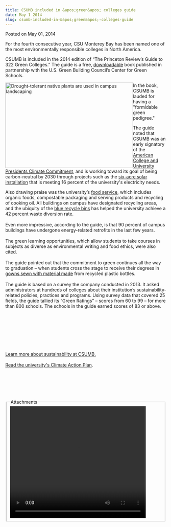 ```yaml
---
title: CSUMB included in &apos;green&apos; colleges guide
date: May 1 2014
slug: csumb-included-in-&apos;green&apos;-colleges-guide
---
```





<span class="date">Posted on May 01, 2014    </span>
<p>For the fourth consecutive year, CSU Monterey Bay has been named
one of the most environmentally responsible colleges in North
America.</p>
<p>CSUMB is included in the 2014 edition of &#x201C;The Princeton Review&#x2019;s
Guide to 322 Green Colleges.&#x201D; The guide is a free, <a href="http://www.princetonreview.com/green-guide.aspx" rel="nofollow">downloadable</a> book published in partnership with the
U.S. Green Building Council&#x2019;s Center for Green Schools.</p>
<p><img alt="Drought-tolerant native plants are used in campus landscaping" src="http://news.csumb.edu/sites/default/files/65/attachments/news/images/wildflowers_on_campus.jpg" style="float:left; width:400px; height:267px"/></p>
<p>In the book, CSUMB is lauded for having a &quot;formidable green
pedigree.&quot;</p>
<p>The guide noted that CSUMB was an early signatory of the
<a href="http://www.presidentsclimatecommitment.org/about/commitment" rel="nofollow">American College and University Presidents Climate
Commitment</a>, and is working toward its goal of being
carbon-neutral by 2030 through projects such as the <a href="http://sustainability.csumb.edu/energy" rel="nofollow">six-acre
solar installation</a> that is meeting 16 percent of the
university&apos;s electricity needs.</p>
<p>Also drawing praise was the university&#x2019;s <a href="http://sustainability.csumb.edu/food-0" rel="nofollow">food
service</a>, which includes organic foods, compostable packaging
and serving products and recycling of cooking oil. All buildings on
campus have designated recycling areas, and the ubiquity of the
<a href="http://sustainability.csumb.edu/waste-and-recycling" rel="nofollow">blue recycle bins</a> has helped the university achieve
a 42 percent waste diversion rate.<br>
<br>
Even more impressive, according to the guide, is that 90 percent of
campus buildings have undergone energy-related retrofits in the
last few years.<br>
<br>
The green learning opportunities, which allow students to take
courses in subjects as diverse as environmental writing and food
ethics, were also cited.<br>
<br>
The guide pointed out that the commitment to green continues all
the way to graduation &#x2013; when students cross the stage to receive
their degrees in <a href="../../../2013/may/10/gowns-gone-green.html" rel="nofollow">gowns
sewn with material made</a> from recycled plastic bottles.<br>
<br>
The guide is based on a survey the company conducted in 2013. It
asked administrators at hundreds of colleges about their
institution&#x2019;s sustainability-related policies, practices and
programs. Using survey data that covered 25 fields, the guide
tallied its &#x201C;Green Ratings&#x201D; &#x2013; scores from 60 to 99 &#x2013; for more than
800 schools. The schools in the guide earned scores of 83 or
above.</br></br></br></br></br></br></br></br></p>
<p><a href="http://sustainability.csumb.edu" rel="nofollow">Learn
more about sustainability at CSUMB.</a><br>
<br>
<a href="https://docs.google.com/a/csumb.edu/file/d/0B4wzEOCjqf0cT0pKeS1ZRHB0UUU/edit" rel="nofollow">Read the university&apos;s Climate Action Plan</a>.<br>
<br>
&#xA0;</br></br></br></br></p>
<fieldset class="fieldgroup group-attachments">
<legend>Attachments</legend>
<div class="field field-type-emvideo field-field-attach-video">
<div class="field-items">
<div class="field-item odd">
<div class="emvideo emvideo-video emvideo-youtube">
<div class="emfield-emvideo emfield-emvideo-youtube">
<div id="emvideo-youtube-flash-wrapper-1">
<!--<object type="application/x-shockwave-flash" height="350" width="425" data="http://www.youtube.com/v/rjhpVNZADtY&amp;rel=0&amp;enablejsapi=1&amp;playerapiid=ytplayer&amp;fs=1" id="emvideo-youtube-flash-1">
          <param name="movie" value="http://www.youtube.com/v/rjhpVNZADtY&amp;rel=0&amp;enablejsapi=1&amp;playerapiid=ytplayer&amp;fs=1" />
          <param name="allowScriptAccess" value="sameDomain"/>
          <param name="quality" value="best"/>
          <param name="allowFullScreen" value="true"/>
          <param name="bgcolor" value="#FFFFFF"/>
          <param name="scale" value="noScale"/>
          <param name="salign" value="TL"/>
          <param name="FlashVars" value="playerMode=embedded" />
          <param name="wmode" value="transparent" />
        </object>-->
<video controls="" width="425" height="350">
<source src="http://r12---sn-o097zne6.googlevideo.com/videoplayback?sver=3&amp;ip=198.189.249.65&amp;ipbits=0&amp;mm=31&amp;itag=18&amp;expire=1422341966&amp;mt=1422320329&amp;fexp=900718,907263,916104,923368,927622,929821,930676,936121,9406392,941004,943917,947225,948124,952302,952605,952901,955301,957103,957105,957201,959701&amp;sparams=dur,id,initcwndbps,ip,ipbits,itag,mm,ms,mv,pl,ratebypass,source,upn,expire&amp;upn=oQ3e1Mb2PQA&amp;pl=23&amp;id=o-AD_-ok87O_-hgL4xrfprBteLMJzjsVc9wF1g_SjPduhW&amp;initcwndbps=4063750&amp;dur=25.890&amp;key=yt5&amp;signature=BEECF63E7D34C5C4FB402FAC5BE22DA38367D738.A92609199579DD9C85F1580BD5BF9A08333C1D40&amp;ms=au&amp;mv=m&amp;source=youtube&amp;ratebypass=yes&amp;name=rjhpVNZADtY" type="video/mp4"/></video></div>
</div>
</div>
</div>
</div>
</div>
</fieldset>






